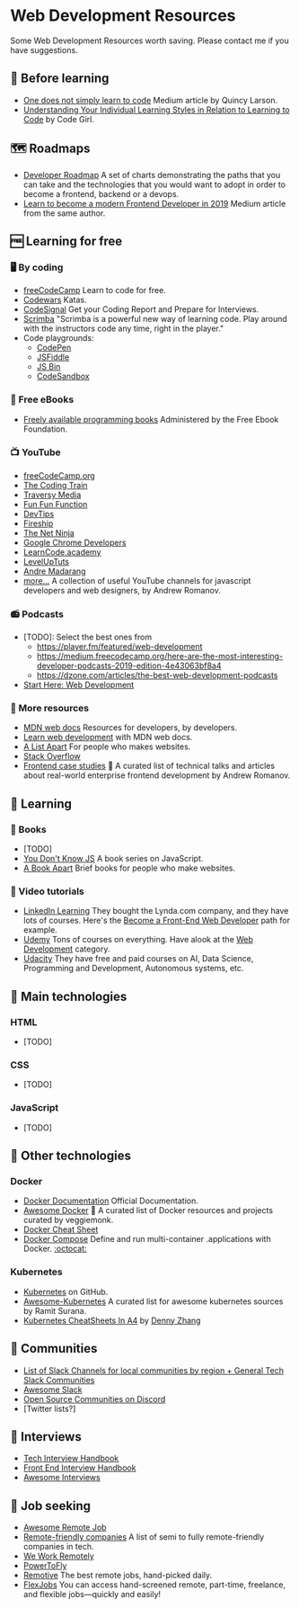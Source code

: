 # Web Development Resources

Some Web Development Resources worth saving. Please contact me if you have suggestions.

## 📗 Before learning

* [One does not simply learn to code](https://medium.freecodecamp.org/one-does-not-simply-learn-to-code-f25bacdc5b62) Medium article by Quincy Larson.
* [Understanding Your Individual Learning Styles in Relation to Learning to Code](https://medium.com/career-change-coder/understanding-your-individual-learning-styles-in-relation-to-learning-to-code-3ad24ebec551) by Code Girl.

## 🗺️ Roadmaps

* [Developer Roadmap](https://github.com/kamranahmedse/developer-roadmap) A set of charts demonstrating the paths that you can take and the technologies that you would want to adopt in order to become a frontend, backend or a devops.
* [Learn to become a modern Frontend Developer in 2019](https://medium.com/tech-tajawal/modern-frontend-developer-in-2018-4c2072fa2b9c) Medium article from the same author.

## 🆓 Learning for free

### 🖥️ By coding
* [freeCodeCamp](https://www.freecodecamp.org/) Learn to code for free.
* [Codewars](https://www.codewars.com/) Katas.
* [CodeSignal](https://codesignal.com/developers/) Get your Coding Report and Prepare for Interviews.
* [Scrimba](https://scrimba.com/) "Scrimba is a powerful new way of learning code. Play around with the instructors code any time, right in the player."
* Code playgrounds:
  * [CodePen](https://codepen.io/)
  * [JSFiddle](https://jsfiddle.net/)
  * [JS Bin](https://jsbin.com/?html,output)
  * [CodeSandbox](https://codesandbox.io/)

### 📖 Free eBooks
* [Freely available programming books](https://github.com/EbookFoundation/free-programming-books#readme) Administered by the Free Ebook Foundation.

### 📺 YouTube
* [freeCodeCamp.org](https://www.youtube.com/channel/UC8butISFwT-Wl7EV0hUK0BQ)
* [The Coding Train](https://www.youtube.com/channel/UCvjgXvBlbQiydffZU7m1_aw)
* [Traversy Media](https://www.youtube.com/channel/UC29ju8bIPH5as8OGnQzwJyA)
* [Fun Fun Function](https://www.youtube.com/channel/UCO1cgjhGzsSYb1rsB4bFe4Q)
* [DevTips](https://www.youtube.com/user/DevTipsForDesigners)
* [Fireship](https://www.youtube.com/channel/UCsBjURrPoezykLs9EqgamOA)
* [The Net Ninja](https://www.youtube.com/channel/UCW5YeuERMmlnqo4oq8vwUpg)
* [Google Chrome Developers](https://www.youtube.com/channel/UCnUYZLuoy1rq1aVMwx4aTzw)
* [LearnCode.academy](https://www.youtube.com/user/learncodeacademy)
* [LevelUpTuts](https://www.youtube.com/user/LevelUpTuts)
* [Andre Madarang](https://www.youtube.com/channel/UCtb40EQj2inp8zuaQlLx3iQ)
* [more...](https://github.com/andrew--r/channels) A collection of useful YouTube channels for javascript developers and web designers, by Andrew Romanov.

### 📻 Podcasts
* [TODO]: Select the best ones from 
  - https://player.fm/featured/web-development
  - https://medium.freecodecamp.org/here-are-the-most-interesting-developer-podcasts-2019-edition-4e43063bf8a4
  - https://dzone.com/articles/the-best-web-development-podcasts
* [Start Here: Web Development](https://soundcloud.com/starthere-webdev/)

### 📀 More resources
* [MDN web docs](https://developer.mozilla.org/en-US/) Resources for developers, by developers.
* [Learn web development](https://developer.mozilla.org/en-US/docs/Learn) with MDN web docs.
* [A List Apart](https://alistapart.com/) For people who makes websites.
* [Stack Overflow](https://stackoverflow.com/)
* [Frontend case studies](https://github.com/andrew--r/frontend-case-studies) 💼 A curated list of technical talks and articles about real-world enterprise frontend development by Andrew Romanov.

## 💸 Learning

### 📕 Books
* [TODO]
* [You Don't Know JS](https://github.com/getify/You-Dont-Know-JS) A book series on JavaScript.
* [A Book Apart](https://abookapart.com/) Brief books for people who make websites.

### 📼 Video tutorials
* [LinkedIn Learning](https://www.linkedin.com/learning/) They bought the Lynda.com company, and they have lots of courses. Here's the [Become a Front-End Web Developer](https://www.linkedin.com/learning/paths/linkedin-become-a-front-end-web-developer) path for example.
* [Udemy](https://www.udemy.com/) Tons of courses on everything. Have alook at the [Web Development](https://www.udemy.com/courses/development/web-development/) category.
* [Udacity](https://eu.udacity.com/courses/all) They have free and paid courses on AI, Data Science, Programming and Development, Autonomous systems, etc.

## 🔨 Main technologies

### HTML
* [TODO]
### CSS
* [TODO]
### JavaScript
* [TODO]

## 🔧 Other technologies

### Docker
* [Docker Documentation](https://docs.docker.com/) Official Documentation.
* [Awesome Docker](https://github.com/veggiemonk/awesome-docker) 🐳 A curated list of Docker resources and projects curated by veggiemonk.
* [Docker Cheat Sheet](https://github.com/wsargent/docker-cheat-sheet)
* [Docker Compose](https://docs.docker.com/compose/) Define and run multi-container .applications with Docker. [:octocat:](https://github.com/docker/compose)
### Kubernetes
* [Kubernetes](https://github.com/kubernetes/kubernetes) on GitHub.
* [Awesome-Kubernetes](https://github.com/ramitsurana/awesome-kubernetes) A curated list for awesome kubernetes sources by Ramit Surana.
* [Kubernetes CheatSheets In A4](https://github.com/dennyzhang/cheatsheet-kubernetes-A4) by [Denny Zhang](https://www.dennyzhang.com/)

## 💬 Communities

* [List of Slack Channels for local communities by region + General Tech Slack Communities](https://github.com/ladyleet/tech-community-slacks)
* [Awesome Slack](https://github.com/filipelinhares/awesome-slack#readme)
* [Open Source Communities on Discord](https://discordapp.com/open-source)
* [Twitter lists?]

## 🎤 Interviews

* [Tech Interview Handbook](https://github.com/yangshun/tech-interview-handbook)
* [Front End Interview Handbook](https://github.com/yangshun/front-end-interview-handbook)
* [Awesome Interviews](https://github.com/MaximAbramchuck/awesome-interview-questions)

## 🔎 Job seeking

* [Awesome Remote Job](https://github.com/lukasz-madon/awesome-remote-job)
* [Remote-friendly companies](https://github.com/remoteintech/remote-jobs) A list of semi to fully remote-friendly companies in tech.
* [We Work Remotely](https://weworkremotely.com/categories/remote-programming-jobs/#job-listings)
* [PowerToFly](https://powertofly.com/)
* [Remotive](https://remotive.io/remote-jobs/software-dev) The best remote jobs, hand-picked daily.
* [FlexJobs](https://www.flexjobs.com/) You can access hand-screened remote, part-time, freelance, and flexible jobs—quickly and easily!